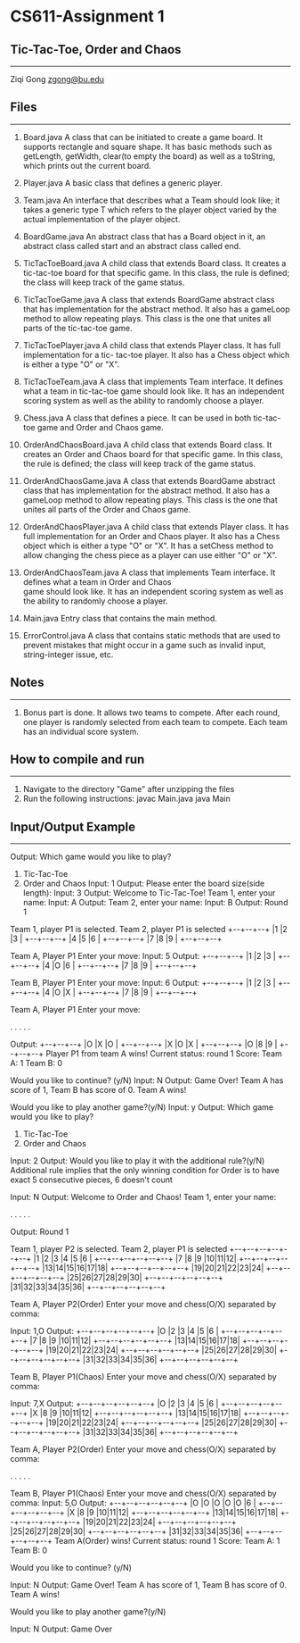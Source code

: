 # CS611-Assignment 1
## Tic-Tac-Toe, Order and Chaos
---------------------------------------------------------------------------
Ziqi Gong
zgong@bu.edu

## Files
---------------------------------------------------------------------------
1. Board.java
A class that can be initiated to create a game board. It supports rectangle
and square shape. It has basic methods such as getLength, getWidth, clear(to 
empty the board) as well as a toString, which prints out the current board.

2. Player.java
A basic class that defines a generic player.

3. Team.java
An interface that describes what a Team should look like; it takes a generic 
type T which refers to the player object varied by the actual implementation of 
the player object.

4. BoardGame.java
An abstract class that has a Board object in it, an abstract class called start 
and an abstract class called end.

5. TicTacToeBoard.java
A child class that extends Board class. It creates a tic-tac-toe board for 
that specific game. In this class, the rule is defined; the class will keep 
track of the game status.

6. TicTacToeGame.java
A class that extends BoardGame abstract class that has implementation for the 
abstract method. It also has a gameLoop method to allow repeating plays. This 
class is the one that unites all parts of the tic-tac-toe game.

7. TicTacToePlayer.java
A child class that extends Player class. It has full implementation for a tic-
tac-toe player. It also has a Chess object which is either a type "O" or "X".

8. TicTacToeTeam.java
A class that implements Team interface. It defines what a team in tic-tac-toe 
game should look like. It has an independent scoring system as well as the 
ability to randomly choose a player.

9. Chess.java
A class that defines a piece. It can be used in both tic-tac-toe game and Order 
and Chaos game.

10. OrderAndChaosBoard.java
A child class that extends Board class. It creates an Order and Chaos board for 
that specific game. In this class, the rule is defined; the class will keep 
track of the game status.

11. OrderAndChaosGame.java
A class that extends BoardGame abstract class that has implementation for the 
abstract method. It also has a gameLoop method to allow repeating plays. This 
class is the one that unites all parts of the Order and Chaos game.

12. OrderAndChaosPlayer.java
A child class that extends Player class. It has full implementation for an Order 
and Chaos player. It also has a Chess object which is either a type "O" or "X". 
It has a setChess method to allow changing the chess piece as a player can use 
either "O" or "X".

13. OrderAndChaosTeam.java
A class that implements Team interface. It defines what a team in Order and Chaos  
game should look like. It has an independent scoring system as well as the 
ability to randomly choose a player.

14. Main.java
Entry class that contains the main method.

15. ErrorControl.java
A class that contains static methods that are used to prevent mistakes that might 
occur in a game such as invalid input, string-integer issue, etc.

## Notes
---------------------------------------------------------------------------
1. Bonus part is done. It allows two teams to compete. After each round, one player 
is randomly selected from each team to compete. Each team has an individual score 
system.

## How to compile and run
---------------------------------------------------------------------------
1. Navigate to the directory "Game" after unzipping the files
2. Run the following instructions:
javac Main.java
java Main

## Input/Output Example
---------------------------------------------------------------------------
Output:
Which game would you like to play? 
1. Tic-Tac-Toe
2. Order and Chaos
Input: 1
Output:
Please enter the board size(side length): 
Input: 3
Output:
Welcome to Tic-Tac-Toe!
Team 1, enter your name:
Input: A
Output:
Team 2, enter your name:
Input: B
Output:
Round 1


Team 1, player P1 is selected.
Team 2, player P1 is selected
+--+--+--+
|1 |2 |3 |
+--+--+--+
|4 |5 |6 |
+--+--+--+
|7 |8 |9 |
+--+--+--+

Team A, Player P1 Enter your move:
Input: 5
Output: 
+--+--+--+
|1 |2 |3 |
+--+--+--+
|4 |O |6 |
+--+--+--+
|7 |8 |9 |
+--+--+--+

Team B, Player P1 Enter your move: 
Input: 6
Output: 
+--+--+--+
|1 |2 |3 |
+--+--+--+
|4 |O |X |
+--+--+--+
|7 |8 |9 |
+--+--+--+

Team A, Player P1 Enter your move: 

.
.
.
.
.

Output:
+--+--+--+
|O |X |O |
+--+--+--+
|X |O |X |
+--+--+--+
|O |8 |9 |
+--+--+--+
Player P1 from team A wins!
Current status: round 1 
Score: 
Team A: 1 
Team B: 0

Would you like to continue? (y/N)
Input: N
Output:
Game Over!
Team A has score of 1, Team B has score of 0.
Team A wins!

Would you like to play another game?(y/N)
Input: y
Output:
Which game would you like to play? 
1. Tic-Tac-Toe
2. Order and Chaos

Input: 2
Output:
Would you like to play it with the additional rule?(y/N) 
Additional rule implies that the only winning condition for Order is to have exact 5 consecutive pieces, 6 doesn't count

Input: N
Output:
Welcome to Order and Chaos!
Team 1, enter your name:

.
.
.
.
.

Output:
Round 1


Team 1, player P2 is selected.
Team 2, player P1 is selected
+--+--+--+--+--+--+
|1 |2 |3 |4 |5 |6 |
+--+--+--+--+--+--+
|7 |8 |9 |10|11|12|
+--+--+--+--+--+--+
|13|14|15|16|17|18|
+--+--+--+--+--+--+
|19|20|21|22|23|24|
+--+--+--+--+--+--+
|25|26|27|28|29|30|
+--+--+--+--+--+--+
|31|32|33|34|35|36|
+--+--+--+--+--+--+

Team A, Player P2(Order) Enter your move and chess(O/X) separated by comma: 

Input: 1,O
Output:
+--+--+--+--+--+--+
|O |2 |3 |4 |5 |6 |
+--+--+--+--+--+--+
|7 |8 |9 |10|11|12|
+--+--+--+--+--+--+
|13|14|15|16|17|18|
+--+--+--+--+--+--+
|19|20|21|22|23|24|
+--+--+--+--+--+--+
|25|26|27|28|29|30|
+--+--+--+--+--+--+
|31|32|33|34|35|36|
+--+--+--+--+--+--+

Team B, Player P1(Chaos) Enter your move and chess(O/X) separated by comma:

Input: 7,X
Output:
+--+--+--+--+--+--+
|O |2 |3 |4 |5 |6 |
+--+--+--+--+--+--+
|X |8 |9 |10|11|12|
+--+--+--+--+--+--+
|13|14|15|16|17|18|
+--+--+--+--+--+--+
|19|20|21|22|23|24|
+--+--+--+--+--+--+
|25|26|27|28|29|30|
+--+--+--+--+--+--+
|31|32|33|34|35|36|
+--+--+--+--+--+--+

Team A, Player P2(Order) Enter your move and chess(O/X) separated by comma: 

.
.
.
.
.

Team B, Player P1(Chaos) Enter your move and chess(O/X) separated by comma: 
Input: 5,O
Output: 
+--+--+--+--+--+--+
|O |O |O |O |O |6 |
+--+--+--+--+--+--+
|X |8 |9 |10|11|12|
+--+--+--+--+--+--+
|13|14|15|16|17|18|
+--+--+--+--+--+--+
|19|20|21|22|23|24|
+--+--+--+--+--+--+
|25|26|27|28|29|30|
+--+--+--+--+--+--+
|31|32|33|34|35|36|
+--+--+--+--+--+--+
Team A(Order) wins!
Current status: round 1 
Score: 
Team A: 1 
Team B: 0

Would you like to continue? (y/N)

Input: N
Output:
Game Over!
Team A has score of 1, Team B has score of 0.
Team A wins!

Would you like to play another game?(y/N)

Input: N
Output:
Game Over
